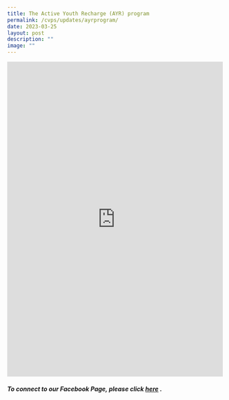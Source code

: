 ```yaml
---
title: The Active Youth Recharge (AYR) program
permalink: /cvps/updates/ayrprogram/
date: 2023-03-25
layout: post
description: ""
image: ""
---
```

<iframe allow="autoplay; clipboard-write; encrypted-media; picture-in-picture; web-share" allowfullscreen="true" frameborder="0" scrolling="no" style="border:none;overflow:hidden" height="728" width="500" src="https://www.facebook.com/plugins/post.php?href=https%3A%2F%2Fwww.facebook.com%2Fcompassvalepri%2Fposts%2Fpfbid02e1fKnDcxPA2bfQBAYUnCuG3c7pgCGMeaBfx996waEQA5UDjEadwkSmDNC2PDqcqKl&amp;show_text=true&amp;width=500"></iframe>
<br>

###### **To connect to our Facebook Page, please click [here](https://www.facebook.com/compassvalepri/) .**